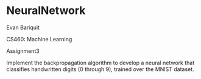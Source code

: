 # NeuralNetwork
Evan Bariquit

CS460: Machine Learning

Assignment3



Implement the backpropagation algorithm to develop a neural network that classifies handwritten digits (0 through 9), trained over the MNIST dataset. 
